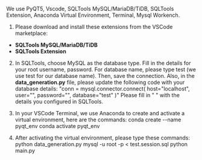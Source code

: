 We use PyQT5, Vscode, SQLTools MySQL/MariaDB/TiDB, SQLTools Extension, Anaconda Virtual Environment, Terminal, Mysql Workench.

1. Please download and install these extensions from the VSCode marketplace:
- **SQLTools MySQL/MariaDB/TiDB**
- **SQLTools Extension**
  
2. In SQLTools, choose MySQL as the database type.
Fill in the details for your root username, password. For database name, please type test (we use test for our database name). Then, save the connection.
Also, in the **data_generation.py** file, please update the following code with your database details:
"conn = mysql.connector.connect(
    host="localhost",
    user="",
    password="",
    database="test"
)"
Please fill in " " with the details you configured in SQLTools.

3. In your VSCode Terminal, we use Anaconda to create and activate a virtual environment, here are the commands: 
conda create --name pyqt_env
conda activate pyqt_env

4. After activating the virtual environment, please type these commands:
python data_generation.py
mysql -u root -p < test.session.sql
python main.py
